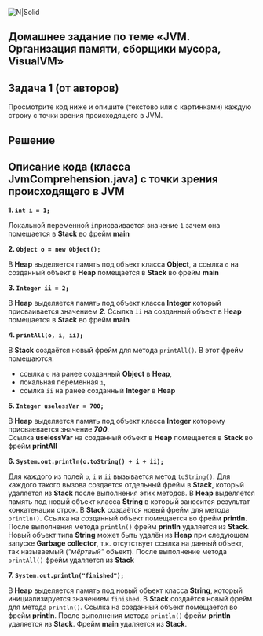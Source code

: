 ![N|Solid](https://kuplio.ru/assets/images/ru/eshops/cda55be89a67eec4775a75c9c1895aa2.webp)

## Домашнее задание по теме «JVM. Организация памяти, сборщики мусора, VisualVM»

## Задача 1 (от авторов)

Просмотрите код ниже и опишите (текстово или с картинками) каждую строку с точки зрения происходящего в JVM.


## Решение
## Описание кода (класса JvmComprehension.java) с точки зрения происходящего в JVM

__1. `int i = 1;`__

Локальной переменной `i`присваивается значение `1` зачем она помещается в **Stack** во фрейм **main**

__2. `Object o = new Object();`__

В **Heap** выделяется память под объект класса **Object**,
а ссылка `o` на созданный объект в **Heap** помещается в **Stack** во фрейм **main**

__3. `Integer ii = 2;`__

В **Heap** выделяется память под объект класса **Integer** который
присваивается значением **_2_**. Ссылка `ii` на созданный объект в **Heap**
помещается в **Stack** во фрейм **main**

__4. `printAll(o, i, ii);`__

В **Stack** создаётся новый фрейм для метода `printAll()`. В этот фрейм помещаются:

* ссылка `o` на ранее созданный **Object** в **Heap**,
* локальная переменная `i`,
* ссылка `ii` на ранее созданный **Integer** в **Heap**

__5. `Integer uselessVar = 700;`__

В **Heap** выделяется память под объект класса **Integer** которому присваевается значение **_700_**.                                    
Ссылка **uselessVar** на созданный объект в **Heap** помещается в **Stack** во фрейм **printAll**

__6. `System.out.println(o.toString() + i + ii);`__

Для каждого из полей `o`, `i` и `ii` вызывается метод `toString()`.
Для каждого такого вызова создается отдельный фрейм в **Stack**, который удаляется из **Stack** после выполнения этих методов.
В **Heap** выделяется память под новый объект класса **String** в который заносится результат конкатенации строк.
В **Stack** создаётся новый фрейм для метода `println()`. Ссылка на созданный объект помещается во фрейм **println**.
После выполнения метода `println()` фрейм **println** удаляется из **Stack**. Новый объект типа **String** может быть 
удалён из **Heap** при следующем запуске **Garbage collector**, т.к. отсутствует ссылка на данный объект, так называемый
(_"мёртвый"_ объект). После выполнение метода `printAll()` фрейм удаляется из **Stack**

__7. `System.out.println("finished");`__

В **Heap** выделяется память под новый объект класса **String**, который инициализируется значением `finished`.
В **Stack** создаётся новый фрейм для метода `println()`. Ссылка на созданный объект помещается во фрейм **println**.
После выполнения метода `println()` фрейм **println** удаляется из **Stack**. Фрейм **main** удаляется из **Stack**.
